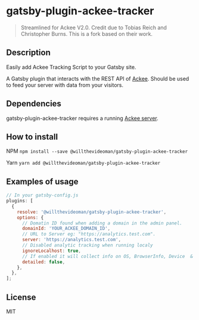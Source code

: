 # gatsby-plugin-ackee-tracker

> Streamlined for Ackee V2.0.
> Credit due to Tobias Reich and Christopher Burns. This is a fork based on their work.

## Description

Easily add Ackee Tracking Script to your Gatsby site.

A Gatsby plugin that interacts with the REST API of [Ackee](https://github.com/electerious/Ackee). Should be used to feed your server with data from your visitors.

## Dependencies

gatsby-plugin-ackee-tracker requires a running [Ackee server](https://github.com/electerious/Ackee).

## How to install

NPM
`npm install --save @willthevideoman/gatsby-plugin-ackee-tracker`

Yarn
`yarn add @willthevideoman/gatsby-plugin-ackee-tracker`

## Examples of usage

```javascript
// In your gatsby-config.js
plugins: [
  {
    resolve: '@willthevideoman/gatsby-plugin-ackee-tracker',
    options: {
      // Domatin ID found when adding a domain in the admin panel.
      domainId: 'YOUR_ACKEE_DOMAIN_ID',
      // URL to Server eg: "https://analytics.test.com".
      server: 'https://analytics.test.com',
      // Disabled analytic tracking when running localy
      ignoreLocalhost: true,
      // If enabled it will collect info on OS, BrowserInfo, Device  & ScreenSize
      detailed: false,
    },
  },
];
```

## License

MIT
